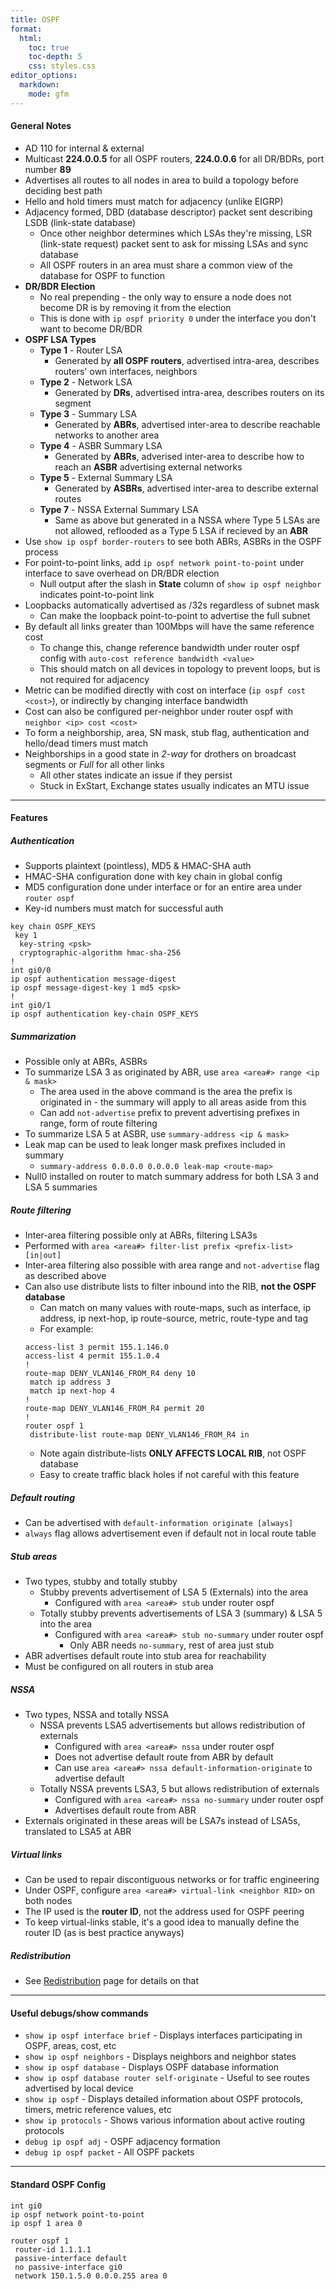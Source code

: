 ```yaml
---
title: OSPF
format:
  html:
    toc: true
    toc-depth: 5
    css: styles.css
editor_options:
  markdown:
    mode: gfm
---
```


#### General Notes

- AD 110 for internal & external
- Multicast **224.0.0.5** for all OSPF routers, **224.0.0.6** for all DR/BDRs, port number **89**
- Advertises all routes to all nodes in area to build a topology before deciding best path
- Hello and hold timers must match for adjacency (unlike EIGRP)
- Adjacency formed, DBD (database descriptor) packet sent describing LSDB (link-state database)
	- Once other neighbor determines which LSAs they're missing, LSR (link-state request) packet sent to ask for missing LSAs and sync database
	- All OSPF routers in an area must share a common view of the database for OSPF to function
- **DR/BDR Election**
	- No real prepending - the only way to ensure a node does not become DR is by removing it from the election
	- This is done with `ip ospf priority 0` under the interface you don't want to become DR/BDR
- **OSPF LSA Types**
	- **Type 1** - Router LSA
		- Generated by **all OSPF routers**, advertised intra-area, describes routers' own interfaces, neighbors
	- **Type 2** - Network LSA
		- Generated by **DRs**, advertised intra-area, describes routers on its segment
	- **Type 3** - Summary LSA
		- Generated by **ABRs**, advertised inter-area to describe reachable networks to another area
	- **Type 4** - ASBR Summary LSA
		- Generated by **ABRs**, adverised inter-area to describe how to reach an **ASBR** advertising external networks
	- **Type 5** - External Summary LSA
		- Generated by **ASBRs**, advertised inter-area to describe external routes
	- **Type 7** - NSSA External Summary LSA
		- Same as above but generated in a NSSA where Type 5 LSAs are not allowed, reflooded as a Type 5 LSA if recieved by an **ABR**
- Use `show ip ospf border-routers` to see both ABRs, ASBRs in the OSPF process
- For point-to-point links, add `ip ospf network point-to-point` under interface to save overhead on DR/BDR election
	- Null output after the slash in **State** column of `show ip ospf neighbor` indicates point-to-point link
- Loopbacks automatically advertised as /32s regardless of subnet mask
	- Can make the loopback point-to-point to advertise the full subnet
- By default all links greater than 100Mbps will have the same reference cost
	- To change this, change reference bandwidth under router ospf config with `auto-cost reference bandwidth <value>`
	- This should match on all devices in topology to prevent loops, but is not required for adjacency
- Metric can be modified directly with cost on interface (`ip ospf cost <cost>`), or indirectly by changing interface bandwidth
- Cost can also be configured per-neighbor under router ospf with `neighbor <ip> cost <cost>`
- To form a neighborship, area, SN mask, stub flag, authentication and hello/dead timers must match
- Neighborships in a good state in *2-way* for drothers on broadcast segments or *Full* for all other links
	- All other states indicate an issue if they persist
	- Stuck in ExStart, Exchange states usually indicates an MTU issue
	
---

#### Features

##### Authentication
- Supports plaintext (pointless), MD5 & HMAC-SHA auth
- HMAC-SHA configuration done with key chain in global config
- MD5 configuration done under interface or for an entire area under `router ospf`
- Key-id numbers must match for successful auth
```
key chain OSPF_KEYS
 key 1
  key-string <psk>
  cryptographic-algorithm hmac-sha-256
!
int gi0/0
ip ospf authentication message-digest
ip ospf message-digest-key 1 md5 <psk>
!
int gi0/1
ip ospf authentication key-chain OSPF_KEYS
```

##### Summarization
- Possible only at ABRs, ASBRs
- To summarize LSA 3 as originated by ABR, use `area <area#> range <ip & mask>`
	- The area used in the above command is the area the prefix is originated in - the summary will apply to all areas aside from this
	- Can add `not-advertise` prefix to prevent advertising prefixes in range, form of route filtering
- To summarize LSA 5 at ASBR, use `summary-address <ip & mask>`
- Leak map can be used to leak longer mask prefixes included in summary
	- `summary-address 0.0.0.0 0.0.0.0 leak-map <route-map>`
- Null0 installed on router to match summary address for both LSA 3 and LSA 5 summaries

##### Route filtering
- Inter-area filtering possible only at ABRs, filtering LSA3s
- Performed with `area <area#> filter-list prefix <prefix-list> [in|out]`
- Inter-area filtering also possible with area range and `not-advertise` flag as described above
- Can also use distribute lists to filter inbound into the RIB, **not the OSPF database**
	- Can match on many values with route-maps, such as interface, ip address, ip next-hop, ip route-source, metric, route-type and tag
	- For example: 
	```
	access-list 3 permit 155.1.146.0
	access-list 4 permit 155.1.0.4
	!
	route-map DENY_VLAN146_FROM_R4 deny 10
	 match ip address 3
	 match ip next-hop 4
	!         
	route-map DENY_VLAN146_FROM_R4 permit 20
	!
	router ospf 1
	 distribute-list route-map DENY_VLAN146_FROM_R4 in
	```
	- Note again distribute-lists **ONLY AFFECTS LOCAL RIB**, not OSPF database
	- Easy to create traffic black holes if not careful with this feature

##### Default routing
- Can be advertised with `default-information originate [always]`
- `always` flag allows advertisement even if default not in local route table

##### Stub areas
- Two types, stubby and totally stubby
	- Stubby prevents advertisement of LSA 5 (Externals) into the area
		- Configured with `area <area#> stub` under router ospf
	- Totally stubby prevents advertisements of LSA 3 (summary) & LSA 5 into the area
		-  Configured with `area <area#> stub no-summary` under router ospf
			- Only ABR needs `no-summary`, rest of area just stub
- ABR advertises default route into stub area for reachability
- Must be configured on all routers in stub area

##### NSSA
- Two types, NSSA and totally NSSA
	- NSSA prevents LSA5 advertisements but allows redistribution of externals
		- Configured with `area <area#> nssa` under router ospf
		- Does not advertise default route from ABR by default
		- Can use `area <area#> nssa default-information-originate` to advertise default
	- Totally NSSA prevents LSA3, 5 but allows redistribution of externals
		- Configured with `area <area#> nssa no-summary` under router ospf
		- Advertises default route from ABR
- Externals originated in these areas will be LSA7s instead of LSA5s, translated to LSA5 at ABR

##### Virtual links
- Can be used to repair discontiguous networks or for traffic engineering
- Under OSPF, configure `area <area#> virtual-link <neighbor RID>` on both nodes
- The IP used is the **router ID**, not the address used for OSPF peering
- To keep virtual-links stable, it's a good idea to manually define the router ID (as is best practice anyways)

##### Redistribution
- See [Redistribution](Redistribution.md) page for details on that

---

#### Useful debugs/show commands
- `show ip ospf interface brief` - Displays interfaces participating in OSPF, areas, cost, etc
- `show ip ospf neighbors` - Displays neighbors and neighbor states
- `show ip ospf database` - Displays OSPF database information
- `show ip ospf database router self-originate` - Useful to see routes advertised by local device
- `show ip ospf` - Displays detailed information about OSPF protocols, timers, metric reference values, etc
- `show ip protocols` - Shows various information about active routing protocols
- `debug ip ospf adj` - OSPF adjacency formation
- `debug ip ospf packet` - All OSPF packets

---

#### Standard OSPF Config
```
int gi0
ip ospf network point-to-point
ip ospf 1 area 0

router ospf 1
 router-id 1.1.1.1
 passive-interface default
 no passive-interface gi0
 network 150.1.5.0 0.0.0.255 area 0
```